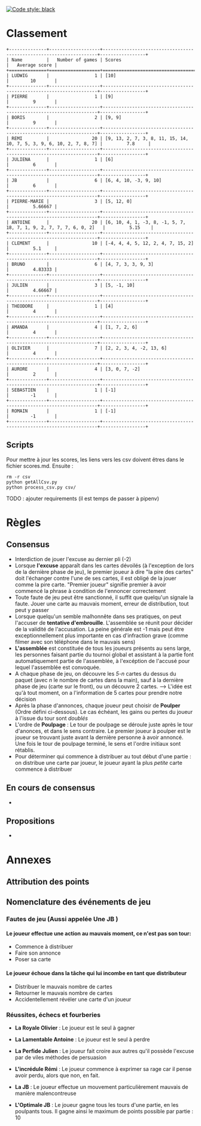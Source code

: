 [![Code style: black](https://img.shields.io/badge/code%20style-black-000000.svg)](https://github.com/ambv/black)

# Classement
```
+--------------+-------------------+--------------------------------------------------------------------+-----------------+
| Name         |   Number of games | Scores                                                             |   Average score |
+==============+===================+====================================================================+=================+
| LUDWIG       |                 1 | [10]                                                               |        10       |
+--------------+-------------------+--------------------------------------------------------------------+-----------------+
| PIERRE       |                 1 | [9]                                                                |         9       |
+--------------+-------------------+--------------------------------------------------------------------+-----------------+
| BORIS        |                 2 | [9, 9]                                                             |         9       |
+--------------+-------------------+--------------------------------------------------------------------+-----------------+
| REMI         |                20 | [9, 13, 2, 7, 3, 8, 11, 15, 14, 10, 7, 5, 3, 9, 6, 10, 2, 7, 8, 7] |         7.8     |
+--------------+-------------------+--------------------------------------------------------------------+-----------------+
| JULIENA      |                 1 | [6]                                                                |         6       |
+--------------+-------------------+--------------------------------------------------------------------+-----------------+
| JB           |                 6 | [6, 4, 10, -3, 9, 10]                                              |         6       |
+--------------+-------------------+--------------------------------------------------------------------+-----------------+
| PIERRE-MARIE |                 3 | [5, 12, 0]                                                         |         5.66667 |
+--------------+-------------------+--------------------------------------------------------------------+-----------------+
| ANTOINE      |                20 | [6, 10, 4, 1, -3, 8, -1, 5, 7, 18, 7, 1, 9, 2, 7, 7, 7, 6, 0, 2]   |         5.15    |
+--------------+-------------------+--------------------------------------------------------------------+-----------------+
| CLEMENT      |                10 | [-4, 4, 4, 5, 12, 2, 4, 7, 15, 2]                                  |         5.1     |
+--------------+-------------------+--------------------------------------------------------------------+-----------------+
| BRUNO        |                 6 | [4, 7, 3, 3, 9, 3]                                                 |         4.83333 |
+--------------+-------------------+--------------------------------------------------------------------+-----------------+
| JULIEN       |                 3 | [5, -1, 10]                                                        |         4.66667 |
+--------------+-------------------+--------------------------------------------------------------------+-----------------+
| THEODORE     |                 1 | [4]                                                                |         4       |
+--------------+-------------------+--------------------------------------------------------------------+-----------------+
| AMANDA       |                 4 | [1, 7, 2, 6]                                                       |         4       |
+--------------+-------------------+--------------------------------------------------------------------+-----------------+
| OLIVIER      |                 7 | [2, 2, 3, 4, -2, 13, 6]                                            |         4       |
+--------------+-------------------+--------------------------------------------------------------------+-----------------+
| AURORE       |                 4 | [3, 0, 7, -2]                                                      |         2       |
+--------------+-------------------+--------------------------------------------------------------------+-----------------+
| SEBASTIEN    |                 1 | [-1]                                                               |        -1       |
+--------------+-------------------+--------------------------------------------------------------------+-----------------+
| ROMAIN       |                 1 | [-1]                                                               |        -1       |
+--------------+-------------------+--------------------------------------------------------------------+-----------------+
```

## Scripts
Pour mettre à jour les scores, les liens vers les csv doivent êtres dans le fichier scores.md. Ensuite :
```
rm -r csv
python getAllCsv.py
python process_csv.py csv/
```
TODO : ajouter requirements (il est temps de passer à pipenv)

# Règles

## Consensus

- Interdiction de jouer l'excuse au dernier pli (-2)
- Lorsque **l'excuse** apparaît dans les cartes dévoilés (à l'exception de lors de la dernière phase de jeu), le premier joueur à dire "la pire des cartes" doit l'échanger contre l'une de ses cartes, il est obligé de la jouer comme la pire carte. "Premier joueur" signifie premier à avoir commencé la phrase à condition de l'ennoncer correctement
- Toute faute de jeu peut être sanctionné, il suffit que quelqu'un signale la faute. Jouer une carte au mauvais moment, erreur de distribution, tout peut y passer
- Lorsque quelqu'un semble malhonnête dans ses pratiques, on peut l'accuser de **tentative d'embrouille**. L'assemblée se réunit pour décider de la validité de l'accusation. La peine générale est -1 mais peut être exceptionnellement plus importante en cas d'infraction grave (comme filmer avec son téléphone dans le mauvais sens)
- **L'assemblée** est constituée de tous les joueurs présents au sens large, les personnes faisant partie du tournoi global et assistant à la partie font automatiquement partie de l'assemblée, à l'excéption de l'accusé pour lequel l'assemblée est convoquée.
- A chaque phase de jeu, on découvre les *5-n* cartes du dessus du paquet (avec *n* le nombre de cartes dans la main), sauf à la dernière phase de jeu (carte sur le front), ou un découvre 2 cartes. --> L'idée est qu'à tout moment, on a l'information de 5 cartes pour prendre notre décision
- Après la phase d'annonces, chaque joueur peut choisir de **Poulper** (Ordre défini ci-dessous). Le cas échéant, les gains ou pertes du joueur à l'issue du tour sont *doublés*
- L'ordre de **Poulpage** : Le tour de poulpage se déroule juste après le tour d'anonces, et dans le sens contraire. Le premier joueur à poulper est le joueur se trouvant juste avant la dernière personne à avoir annoncé. Une fois le tour de poulpage terminé, le sens et l'ordre initiaux sont rétablis.
- Pour déterminer qui commence à distribuer au tout début d'une partie : on distribue une carte par joueur, le joueur ayant la plus *petite* carte commence à distribuer 

## En cours de consensus

- 

## Propositions 

- 



# Annexes 

## Attribution des points

## Nomenclature des événements de jeu

### Fautes de jeu (Aussi appelée **Une JB** )

#### Le joueur effectue une action au mauvais moment, ce n'est pas son tour: 
- Commence à distribuer
- Faire son annonce 
- Poser sa carte

#### Le joueur échoue dans la tâche qui lui incombe en tant que distributeur 
- Distribuer le mauvais nombre de cartes
- Retourner le mauvais nombre de cartes 
- Accidentellement révéler une carte d'un joueur



### Réussites, échecs et fourberies

- **La Royale Olivier** : Le joueur est le seul à gagner

- **La Lamentable Antoine** : Le joueur est le seul à perdre

- **La Perfide Julien** : Le joueur fait croire aux autres qu'il possède l'excuse par de viles méthodes de persuasion

- **L'incrédule Rémi** : Le joueur commence à exprimer sa rage car il pense avoir perdu, alors que non, en fait.

- **La JB** : Le joueur effectue un mouvement particulièrement mauvais de manière malencontreuse 

- **L'Optimale JB** : Le joueur gagne tous les tours d'une partie, en les poulpants tous. Il gagne ainsi le maximum de points possible par partie : 10
